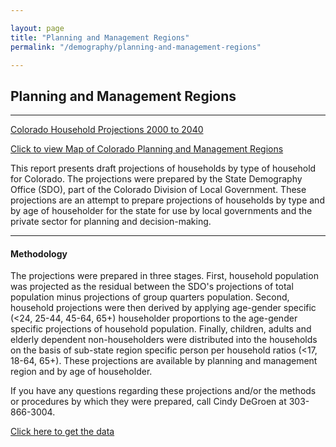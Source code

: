 ```yaml
---

layout: page
title: "Planning and Management Regions"
permalink: "/demography/planning-and-management-regions"

---
```



## Planning and Management Regions

- - -

[Colorado Household Projections 2000 to 2040](https://dola.colorado.gov/households/forecasts_parameters.jsf)

[Click to view Map of Colorado Planning and Management Regions](https://drive.google.com/file/d/0B2oqdPZKJqK7VjNuRWdiYnRhbnM/edit)

This report presents draft projections of households by type of household for Colorado. The projections were prepared by the State Demography Office (SDO), part of the Colorado Division of Local Government. These projections are an attempt to prepare projections of households by type and by age of householder for the state for use by local governments and the private sector for planning and decision-making.

- - -

#### Methodology

The projections were prepared in three stages. First, household population was projected as the residual between the SDO's projections of total population minus projections of group quarters population. Second, household projections were then derived by applying age-gender specific (&lt;24, 25-44,  45-64, 65+) householder proportions to the age-gender specific projections of household population. Finally, children, adults and elderly dependent non-householders were distributed into the households on the basis of sub-state region specific person per household ratios (&lt;17, 18-64, 65+). These projections are available by planning and management region and by age of householder.

If you have any questions regarding these projections and/or the methods or procedures by which they were prepared, call Cindy DeGroen at 303-866-3004.

[Click here to get the data](https://dola.colorado.gov/households/forecasts_parameters.jsf)